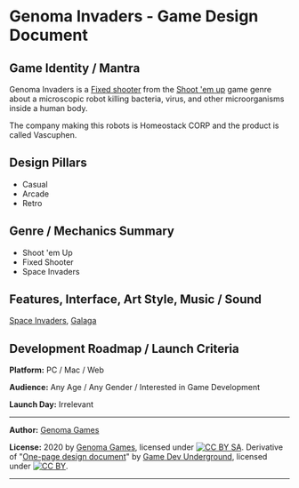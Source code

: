# Genoma Invaders - Game Design Document

## Game Identity / Mantra

Genoma Invaders is a [Fixed shooter](https://en.wikipedia.org/wiki/Category:Fixed_shooters) from the [Shoot 'em up](https://en.wikipedia.org/wiki/Shoot_%27em_up) game genre about a microscopic robot killing bacteria, virus, and other microorganisms inside a human body.

The company making this robots is Homeostack CORP and the product is called Vascuphen.

## Design Pillars

- Casual
- Arcade
- Retro

## Genre / Mechanics Summary

- Shoot 'em Up
- Fixed Shooter
- Space Invaders

## Features, Interface, Art Style, Music / Sound

[Space Invaders](https://en.wikipedia.org/wiki/Space_Invaders), [Galaga](https://en.wikipedia.org/wiki/Galaga)

## Development Roadmap / Launch Criteria

**Platform:** PC / Mac / Web

**Audience:** Any Age / Any Gender / Interested in Game Development

**Launch Day:** Irrelevant

---

**Author:** [Genoma Games](http://genomagames.com)

**License:** 2020 by [Genoma Games](http://genomagames.com), licensed under [![CC BY SA](https://i.creativecommons.org/l/by-sa/4.0/80x15.png "CC BY SA")](https://creativecommons.org/licenses/by-sa/4.0/). Derivative of "[One-page design document](https://docs.google.com/document/d/1npEvqcMZSp0IX2hWw6Qq0WqJVfmVqS_YOGFWnnwfh-A/)" by [Game Dev Underground](http://gdu.io), licensed under [![CC BY](https://i.creativecommons.org/l/by/4.0/80x15.png "CC BY")](https://creativecommons.org/licenses/by/4.0/).

---